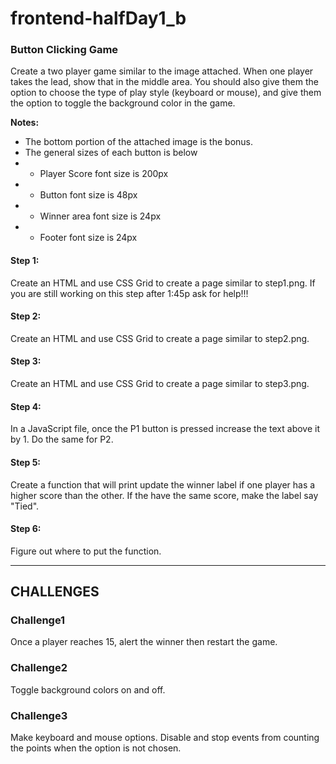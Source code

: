 # frontend-halfDay1_b

### Button Clicking Game

Create a two player game similar to the image attached. When one player takes the lead, show that in the middle area. You should also give them the option to choose the type of play style (keyboard or mouse), and give them the option to toggle the background color in the game.

<strong>Notes:</strong>
* The bottom portion of the attached image is the bonus.
* The general sizes of each button is below
* * Player Score font size is 200px
* * Button font size is 48px
* * Winner area font size is 24px
* * Footer font size is 24px

#### Step 1:
Create an HTML and use CSS Grid to create a page similar to step1.png. If you are still working on this step after 1:45p ask for help!!!

#### Step 2:
Create an HTML and use CSS Grid to create a page similar to step2.png.

#### Step 3:
Create an HTML and use CSS Grid to create a page similar to step3.png.

#### Step 4:
In a JavaScript file, once the P1 button is pressed increase the text above it by 1. Do the same for P2.

#### Step 5: 
Create a function that will print update the winner label if one player has a higher score than the other. If the have the same score, make the label say "Tied".

#### Step 6:
Figure out where to put the function.

<hr>

## CHALLENGES

### Challenge1
Once a player reaches 15, alert the winner then restart the game.

### Challenge2
Toggle background colors on and off.

### Challenge3
Make keyboard and mouse options. Disable and stop events from counting the points when the option is not chosen. 
